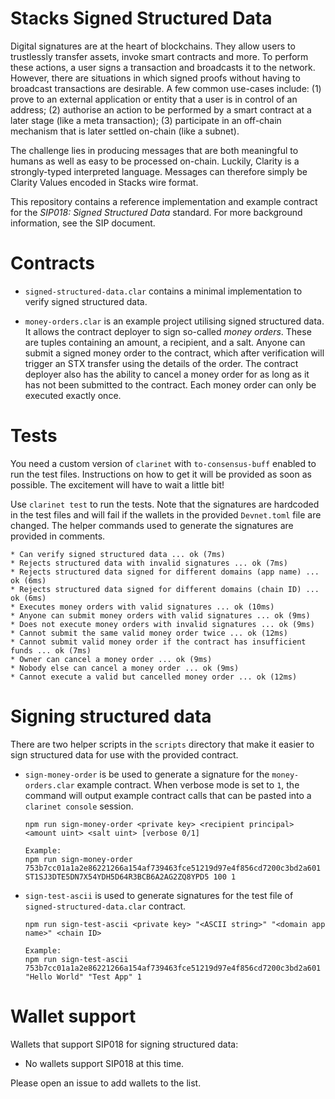 # Stacks Signed Structured Data

Digital signatures are at the heart of blockchains. They allow users to trustlessly transfer assets, invoke smart contracts and more. To perform these actions, a user signs a transaction and broadcasts it to the network. However, there are situations in which signed proofs without having to broadcast transactions are desirable. A few common use-cases include: (1) prove to an external application or entity that a user is in control of an address; (2) authorise an action to be performed by a smart contract at a later stage (like a meta transaction); (3) participate in an off-chain mechanism that is later settled on-chain (like a subnet). 

The challenge lies in producing messages that are both meaningful to humans as well as easy to be processed on-chain. Luckily, Clarity is a strongly-typed interpreted language. Messages can therefore simply be Clarity Values encoded in Stacks wire format.

This repository contains a reference implementation and example contract for the *SIP018: Signed Structured Data* standard. For more background information, see the SIP document.

# Contracts

- `signed-structured-data.clar` contains a minimal implementation to verify signed structured data.

- `money-orders.clar` is an example project utilising signed structured data. It allows the contract deployer to sign so-called *money orders*. These are tuples containing an amount, a recipient, and a salt. Anyone can submit a signed money order to the contract, which after verification will trigger an STX transfer using the details of the order. The contract deployer also has the ability to cancel a money order for as long as it has not been submitted to the contract. Each money order can only be executed exactly once.

# Tests

You need a custom version of `clarinet` with `to-consensus-buff` enabled to run the test files. Instructions on how to get it will be provided as soon as possible. The excitement will have to wait a little bit!

Use `clarinet test` to run the tests. Note that the signatures are hardcoded in the test files and will fail if the wallets in the provided `Devnet.toml` file are changed. The helper commands used to generate the signatures are provided in comments.

```
* Can verify signed structured data ... ok (7ms)
* Rejects structured data with invalid signatures ... ok (7ms)
* Rejects structured data signed for different domains (app name) ... ok (6ms)
* Rejects structured data signed for different domains (chain ID) ... ok (6ms)
* Executes money orders with valid signatures ... ok (10ms)
* Anyone can submit money orders with valid signatures ... ok (9ms)
* Does not execute money orders with invalid signatures ... ok (9ms)
* Cannot submit the same valid money order twice ... ok (12ms)
* Cannot submit valid money order if the contract has insufficient funds ... ok (7ms)
* Owner can cancel a money order ... ok (9ms)
* Nobody else can cancel a money order ... ok (9ms)
* Cannot execute a valid but cancelled money order ... ok (12ms)
```

# Signing structured data

There are two helper scripts in the `scripts` directory that make it easier to sign structured data for use with the provided contract.

- `sign-money-order` is be used to generate a signature for the `money-orders.clar` example contract. When verbose mode is set to `1`, the command will output example contract calls that can be pasted into a `clarinet console` session.

	```
	npm run sign-money-order <private key> <recipient principal> <amount uint> <salt uint> [verbose 0/1]
	
	Example:
	npm run sign-money-order 753b7cc01a1a2e86221266a154af739463fce51219d97e4f856cd7200c3bd2a601 ST1SJ3DTE5DN7X54YDH5D64R3BCB6A2AG2ZQ8YPD5 100 1
	```
	
- `sign-test-ascii` is used to generate signatures for the test file of `signed-structured-data.clar` contract.

	```
	npm run sign-test-ascii <private key> "<ASCII string>" "<domain app name>" <chain ID>
	
	Example:
	npm run sign-test-ascii 753b7cc01a1a2e86221266a154af739463fce51219d97e4f856cd7200c3bd2a601 "Hello World" "Test App" 1
	```

# Wallet support

Wallets that support SIP018 for signing structured data:

- No wallets support SIP018 at this time.

Please open an issue to add wallets to the list.
